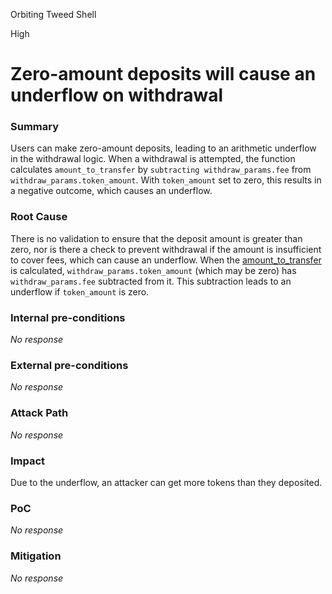 Orbiting Tweed Shell

High

# Zero-amount deposits will cause an underflow on withdrawal

### Summary

Users can make zero-amount deposits, leading to an arithmetic underflow in the withdrawal logic. When a withdrawal is attempted, the function calculates `amount_to_transfer` by `subtracting withdraw_params.fee` from `withdraw_params.token_amount`. With `token_amount` set to zero, this results in a negative outcome, which causes an underflow.

### Root Cause

There is no validation to ensure that the deposit amount is greater than zero, nor is there a check to prevent withdrawal if the amount is insufficient to cover fees, which can cause an underflow. When the [amount_to_transfer](https://github.com/sherlock-audit/2024-09-orderly-network-solana-contract/blob/a40ed80ce4a196bc81bfa6dfb749c19b92c623b0/solana-vault/packages/solana/contracts/programs/solana-vault/src/instructions/oapp_instr/oapp_lz_receive.rs#L117) is calculated, `withdraw_params.token_amount` (which may be zero) has `withdraw_params.fee` subtracted from it. This subtraction leads to an underflow if `token_amount` is zero.

### Internal pre-conditions

_No response_

### External pre-conditions

_No response_

### Attack Path

_No response_

### Impact

Due to the underflow, an attacker can get more tokens than they deposited. 

### PoC

_No response_

### Mitigation

_No response_